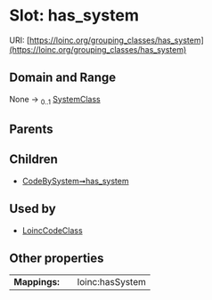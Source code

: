 
# Slot: has_system




URI: [https://loinc.org/grouping_classes/has_system](https://loinc.org/grouping_classes/has_system)


## Domain and Range

None &#8594;  <sub>0..1</sub> [SystemClass](SystemClass.md)

## Parents


## Children

 *  [CodeBySystem➞has_system](CodeBySystem_has_system.md)

## Used by

 * [LoincCodeClass](LoincCodeClass.md)

## Other properties

|  |  |  |
| --- | --- | --- |
| **Mappings:** | | loinc:hasSystem |

